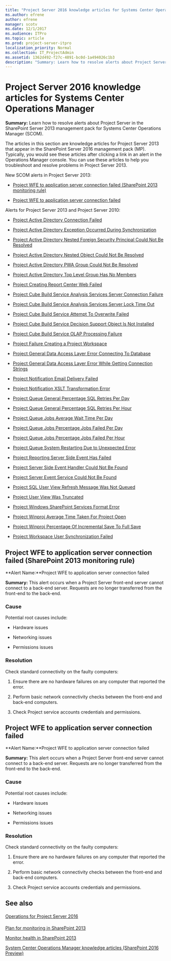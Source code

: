 ```yaml
---
title: "Project Server 2016 knowledge articles for Systems Center Operations Manager"
ms.author: efrene
author: efrene
manager: scotv
ms.date: 12/1/2017
ms.audience: ITPro
ms.topic: article
ms.prod: project-server-itpro
localization_priority: Normal
ms.collection: IT_ProjectAdmin
ms.assetid: 1362d492-f27c-4891-bc0d-1a494026c1b3
description: "Summary: Learn how to resolve alerts about Project Server in the SharePoint Server 2013 management pack for Systems Center Operations Manager (SCOM)."
---
```


# Project Server 2016 knowledge articles for Systems Center Operations Manager
 
 **Summary:** Learn how to resolve alerts about Project Server in the SharePoint Server 2013 management pack for Systems Center Operations Manager (SCOM).
  
The articles in this section are knowledge articles for Project Server 2013 that appear in the SharePoint Server 2016 management pack (MP). Typically, you would see these articles after clicking a link in an alert in the Operations Manager console. You can use these articles to help you troubleshoot and resolve problems in Project Server 2013.
  
New SCOM alerts in Project Server 2013:
  
- [Project WFE to application server connection failed (SharePoint 2013 monitoring rule)](#ProjectApp)
    
- [Project WFE to application server connection failed](#ProjectApp2)
    
Alerts for Project Server 2013 and Project Server 2010: 
  
- [Project Active Directory Connection Failed](http://technet.microsoft.com/library/9dfa8649-6fe9-4581-bad0-275514b4411b.aspx)
    
- [Project Active Directory Exception Occurred During Synchronization](http://technet.microsoft.com/library/ca923d63-74e4-4c24-b9b5-ef443460ae18.aspx)
    
- [Project Active Directory Nested Foreign Security Principal Could Not Be Resolved](http://technet.microsoft.com/library/b69027a4-0a8d-40fa-9f40-037122961c8f.aspx)
    
- [Project Active Directory Nested Object Could Not Be Resolved](http://technet.microsoft.com/library/f19a130b-c46b-4634-a7ad-766eceb40481.aspx)
    
- [Project Active Directory PWA Group Could Not Be Resolved](http://technet.microsoft.com/library/56904f42-6f13-4803-8b63-b1061f8106b8.aspx)
    
- [Project Active Directory Top Level Group Has No Members](http://technet.microsoft.com/library/9818bb7f-f287-4c27-a305-e19604f45883.aspx)
    
- [Project Creating Report Center Web Failed](http://technet.microsoft.com/library/3fcddb37-c23d-4438-8e9a-7593c58524de.aspx)
    
- [Project Cube Build Service Analysis Services Server Connection Failure](http://technet.microsoft.com/library/3392245b-aa1b-4705-8364-f870c5729638.aspx)
    
- [Project Cube Build Service Analysis Services Server Lock Time Out](http://technet.microsoft.com/library/9be31184-5363-48f0-a798-bf29668f5f13.aspx)
    
- [Project Cube Build Service Attempt To Overwrite Failed](http://technet.microsoft.com/library/de6895ac-c93a-406c-a73f-3bb14297e152.aspx)
    
- [Project Cube Build Service Decision Support Object Is Not Installed](http://technet.microsoft.com/library/1904a637-5ab4-41ea-9b98-b697878d31d1.aspx)
    
- [Project Cube Build Service OLAP Processing Failure](http://technet.microsoft.com/library/7a226426-f813-4965-9705-a57b053d525d.aspx)
    
- [Project Failure Creating a Project Workspace](http://technet.microsoft.com/library/5abb7c9f-6d6a-489c-b8df-5539b3518199.aspx)
    
- [Project General Data Access Layer Error Connecting To Database](http://technet.microsoft.com/library/f1aaba67-8d3e-4ef8-959c-7fcee27d18c8.aspx)
    
- [Project General Data Access Layer Error While Getting Connection Strings](http://technet.microsoft.com/library/28884893-5349-4038-a106-75285ab976e6.aspx)
    
- [Project Notification Email Delivery Failed](http://technet.microsoft.com/library/2b6b77b1-1891-4e7d-909c-4feb3d29276e.aspx)
    
- [Project Notification XSLT Transformation Error](http://technet.microsoft.com/library/7a226426-f813-4965-9705-a57b053d525d.aspx)
    
- [Project Queue General Percentage SQL Retries Per Day](http://technet.microsoft.com/library/f2b456c3-f62d-4bac-9777-01b7dac167ff.aspx)
    
- [Project Queue General Percentage SQL Retries Per Hour](http://technet.microsoft.com/library/a75c6b58-d428-4358-b8f4-639f5e2a2293.aspx)
    
- [Project Queue Jobs Average Wait Time Per Day](http://technet.microsoft.com/library/10b1d7d7-e560-4414-9975-165833fd4309.aspx)
    
- [Project Queue Jobs Percentage Jobs Failed Per Day](http://technet.microsoft.com/library/c482d69c-418f-45c2-a6c8-ca806afc7932.aspx)
    
- [Project Queue Jobs Percentage Jobs Failed Per Hour](http://technet.microsoft.com/library/8825a253-e12d-439d-b2da-99ce7f5bffff.aspx)
    
- [Project Queue System Restarting Due to Unexpected Error](http://technet.microsoft.com/library/ade88c44-7407-4208-9eb1-2d4b5ee2c419.aspx)
    
- [Project Reporting Server Side Event Has Failed](http://technet.microsoft.com/library/f4ca320e-f658-4804-9e88-6c37d02342ef.aspx)
    
- [Project Server Side Event Handler Could Not Be Found](http://technet.microsoft.com/library/d554c094-ce4d-4abd-a2fa-769282680bb5.aspx)
    
- [Project Server Event Service Could Not Be Found](http://technet.microsoft.com/library/459dae09-9ad4-4dca-bebe-0f64d6301dc7.aspx)
    
- [Project SQL User View Refresh Message Was Not Queued](http://technet.microsoft.com/library/26dd6d5c-0f11-468c-b37a-b6f02379c474.aspx)
    
- [Project User View Was Truncated](http://technet.microsoft.com/library/88b4b816-5d0a-48b6-b9dc-71b6bc247679.aspx)
    
- [Project Windows SharePoint Services Format Error](http://technet.microsoft.com/library/8f2dbfda-01e7-4d29-bc37-d7e9be09c79a.aspx)
    
- [Project Winproj Average Time Taken For Project Open](http://technet.microsoft.com/library/0fcd72f8-6ae3-4411-bb0b-2bb4b2aab91d.aspx)
    
- [Project Winproj Percentage Of Incremental Save To Full Save](http://technet.microsoft.com/library/2935740d-61f7-460f-86f7-7b26700d3d9a.aspx)
    
- [Project Workspace User Synchronization Failed](http://technet.microsoft.com/library/ecb7ce67-3046-49c9-8786-a44bb4bcfab7.aspx)
    
## Project WFE to application server connection failed (SharePoint 2013 monitoring rule)
<a name="ProjectApp"> </a>

 **Alert Name:**Project WFE to application server connection failed
  
 **Summary:** This alert occurs when a Project Server front-end server cannot connect to a back-end server. Requests are no longer transferred from the front-end to the back-end.
  
### Cause

Potential root causes include: 
  
- Hardware issues
    
- Networking issues
    
- Permissions issues
    
### Resolution

Check standard connectivity on the faulty computers:
  
1. Ensure there are no hardware failures on any computer that reported the error.
    
2. Perform basic network connectivity checks between the front-end and back-end computers.
    
3. Check Project service accounts credentials and permissions.
    
## Project WFE to application server connection failed
<a name="ProjectApp2"> </a>

 **Alert Name:**Project WFE to application server connection failed
  
 **Summary:** This alert occurs when a Project Server front-end server cannot connect to a back-end server. Requests are no longer transferred from the front-end to the back-end.
  
### Cause

Potential root causes include: 
  
- Hardware issues
    
- Networking issues
    
- Permissions issues
    
### Resolution

Check standard connectivity on the faulty computers:
  
1. Ensure there are no hardware failures on any computer that reported the error.
    
2. Perform basic network connectivity checks between the front-end and back-end computers.
    
3. Check Project service accounts credentials and permissions.
    
## See also
<a name="ProjectApp2"> </a>

#### 

[Operations for Project Server 2016](operations-for-project-server-2016.md)
#### 

[Plan for monitoring in SharePoint 2013](http://technet.microsoft.com/library/a0c9aaa9-5b6d-449c-a69b-f058ac4cf9f1.aspx)
  
[Monitor health in SharePoint 2013](http://technet.microsoft.com/library/de17a1ff-79f4-4638-918b-380fb0a15205.aspx)
  
[System Center Operations Manager knowledge articles (SharePoint 2016 Preview)](http://technet.microsoft.com/library/f58bdfdc-0c7e-481e-b3ac-194423f37262.aspx)


